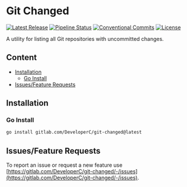 # Git Changed
[![Latest Release](https://gitlab.com/DeveloperC/git-changed/-/badges/release.svg)](https://gitlab.com/DeveloperC/git-changed/-/releases)
[![Pipeline Status](https://gitlab.com/DeveloperC/git-changed/badges/main/pipeline.svg)](https://gitlab.com/DeveloperC/git-changed/-/pipelines)
[![Conventional Commits](https://img.shields.io/badge/Conventional%20Commits-1.0.0-yellow.svg)](https://conventionalcommits.org)
[![License](https://img.shields.io/badge/License-AGPLv3-blue.svg)](https://www.gnu.org/licenses/agpl-3.0)

A utility for listing all Git repositories with uncommitted changes.


## Content
 * [Installation](#installation)
   * [Go Install](#go-install)
 * [Issues/Feature Requests](#issuesfeature-requests)


## Installation
### Go Install
```sh
go install gitlab.com/DeveloperC/git-changed@latest
```

## Issues/Feature Requests
To report an issue or request a new feature use [https://gitlab.com/DeveloperC/git-changed/-/issues](https://gitlab.com/DeveloperC/git-changed/-/issues).
